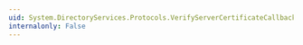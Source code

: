 ```yaml
---
uid: System.DirectoryServices.Protocols.VerifyServerCertificateCallback
internalonly: False
---
```

